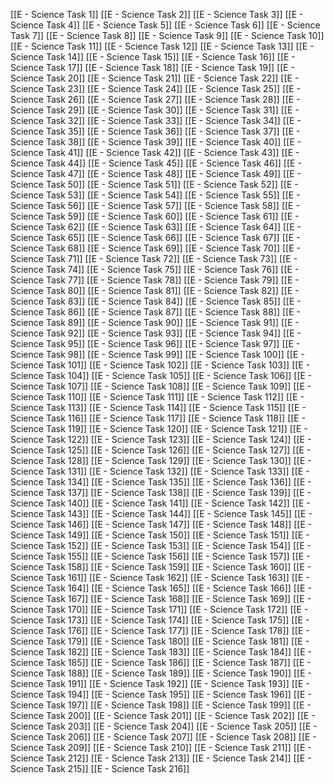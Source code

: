 [[E - Science Task 1]]
[[E - Science Task 2]]
[[E - Science Task 3]]
[[E - Science Task 4]]
[[E - Science Task 5]]
[[E - Science Task 6]]
[[E - Science Task 7]]
[[E - Science Task 8]]
[[E - Science Task 9]]
[[E - Science Task 10]]
[[E - Science Task 11]]
[[E - Science Task 12]]
[[E - Science Task 13]]
[[E - Science Task 14]]
[[E - Science Task 15]]
[[E - Science Task 16]]
[[E - Science Task 17]]
[[E - Science Task 18]]
[[E - Science Task 19]]
[[E - Science Task 20]]
[[E - Science Task 21]]
[[E - Science Task 22]]
[[E - Science Task 23]]
[[E - Science Task 24]]
[[E - Science Task 25]]
[[E - Science Task 26]]
[[E - Science Task 27]]
[[E - Science Task 28]]
[[E - Science Task 29]]
[[E - Science Task 30]]
[[E - Science Task 31]]
[[E - Science Task 32]]
[[E - Science Task 33]]
[[E - Science Task 34]]
[[E - Science Task 35]]
[[E - Science Task 36]]
[[E - Science Task 37]]
[[E - Science Task 38]]
[[E - Science Task 39]]
[[E - Science Task 40]]
[[E - Science Task 41]]
[[E - Science Task 42]]
[[E - Science Task 43]]
[[E - Science Task 44]]
[[E - Science Task 45]]
[[E - Science Task 46]]
[[E - Science Task 47]]
[[E - Science Task 48]]
[[E - Science Task 49]]
[[E - Science Task 50]]
[[E - Science Task 51]]
[[E - Science Task 52]]
[[E - Science Task 53]]
[[E - Science Task 54]]
[[E - Science Task 55]]
[[E - Science Task 56]]
[[E - Science Task 57]]
[[E - Science Task 58]]
[[E - Science Task 59]]
[[E - Science Task 60]]
[[E - Science Task 61]]
[[E - Science Task 62]]
[[E - Science Task 63]]
[[E - Science Task 64]]
[[E - Science Task 65]]
[[E - Science Task 66]]
[[E - Science Task 67]]
[[E - Science Task 68]]
[[E - Science Task 69]]
[[E - Science Task 70]]
[[E - Science Task 71]]
[[E - Science Task 72]]
[[E - Science Task 73]]
[[E - Science Task 74]]
[[E - Science Task 75]]
[[E - Science Task 76]]
[[E - Science Task 77]]
[[E - Science Task 78]]
[[E - Science Task 79]]
[[E - Science Task 80]]
[[E - Science Task 81]]
[[E - Science Task 82]]
[[E - Science Task 83]]
[[E - Science Task 84]]
[[E - Science Task 85]]
[[E - Science Task 86]]
[[E - Science Task 87]]
[[E - Science Task 88]]
[[E - Science Task 89]]
[[E - Science Task 90]]
[[E - Science Task 91]]
[[E - Science Task 92]]
[[E - Science Task 93]]
[[E - Science Task 94]]
[[E - Science Task 95]]
[[E - Science Task 96]]
[[E - Science Task 97]]
[[E - Science Task 98]]
[[E - Science Task 99]]
[[E - Science Task 100]]
[[E - Science Task 101]]
[[E - Science Task 102]]
[[E - Science Task 103]]
[[E - Science Task 104]]
[[E - Science Task 105]]
[[E - Science Task 106]]
[[E - Science Task 107]]
[[E - Science Task 108]]
[[E - Science Task 109]]
[[E - Science Task 110]]
[[E - Science Task 111]]
[[E - Science Task 112]]
[[E - Science Task 113]]
[[E - Science Task 114]]
[[E - Science Task 115]]
[[E - Science Task 116]]
[[E - Science Task 117]]
[[E - Science Task 118]]
[[E - Science Task 119]]
[[E - Science Task 120]]
[[E - Science Task 121]]
[[E - Science Task 122]]
[[E - Science Task 123]]
[[E - Science Task 124]]
[[E - Science Task 125]]
[[E - Science Task 126]]
[[E - Science Task 127]]
[[E - Science Task 128]]
[[E - Science Task 129]]
[[E - Science Task 130]]
[[E - Science Task 131]]
[[E - Science Task 132]]
[[E - Science Task 133]]
[[E - Science Task 134]]
[[E - Science Task 135]]
[[E - Science Task 136]]
[[E - Science Task 137]]
[[E - Science Task 138]]
[[E - Science Task 139]]
[[E - Science Task 140]]
[[E - Science Task 141]]
[[E - Science Task 142]]
[[E - Science Task 143]]
[[E - Science Task 144]]
[[E - Science Task 145]]
[[E - Science Task 146]]
[[E - Science Task 147]]
[[E - Science Task 148]]
[[E - Science Task 149]]
[[E - Science Task 150]]
[[E - Science Task 151]]
[[E - Science Task 152]]
[[E - Science Task 153]]
[[E - Science Task 154]]
[[E - Science Task 155]]
[[E - Science Task 156]]
[[E - Science Task 157]]
[[E - Science Task 158]]
[[E - Science Task 159]]
[[E - Science Task 160]]
[[E - Science Task 161]]
[[E - Science Task 162]]
[[E - Science Task 163]]
[[E - Science Task 164]]
[[E - Science Task 165]]
[[E - Science Task 166]]
[[E - Science Task 167]]
[[E - Science Task 168]]
[[E - Science Task 169]]
[[E - Science Task 170]]
[[E - Science Task 171]]
[[E - Science Task 172]]
[[E - Science Task 173]]
[[E - Science Task 174]]
[[E - Science Task 175]]
[[E - Science Task 176]]
[[E - Science Task 177]]
[[E - Science Task 178]]
[[E - Science Task 179]]
[[E - Science Task 180]]
[[E - Science Task 181]]
[[E - Science Task 182]]
[[E - Science Task 183]]
[[E - Science Task 184]]
[[E - Science Task 185]]
[[E - Science Task 186]]
[[E - Science Task 187]]
[[E - Science Task 188]]
[[E - Science Task 189]]
[[E - Science Task 190]]
[[E - Science Task 191]]
[[E - Science Task 192]]
[[E - Science Task 193]]
[[E - Science Task 194]]
[[E - Science Task 195]]
[[E - Science Task 196]]
[[E - Science Task 197]]
[[E - Science Task 198]]
[[E - Science Task 199]]
[[E - Science Task 200]]
[[E - Science Task 201]]
[[E - Science Task 202]]
[[E - Science Task 203]]
[[E - Science Task 204]]
[[E - Science Task 205]]
[[E - Science Task 206]]
[[E - Science Task 207]]
[[E - Science Task 208]]
[[E - Science Task 209]]
[[E - Science Task 210]]
[[E - Science Task 211]]
[[E - Science Task 212]]
[[E - Science Task 213]]
[[E - Science Task 214]]
[[E - Science Task 215]]
[[E - Science Task 216]]